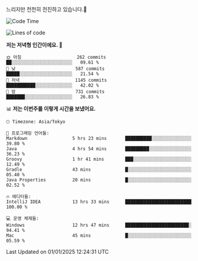 느리지만 천천히 전진하고 있습니다.🐢

<!--START_SECTION:waka-->
![Code Time](http://img.shields.io/badge/Code%20Time-1%2C497%20hrs%206%20mins-blue)

![Lines of code](https://img.shields.io/badge/%EC%A0%80%EB%8A%94%20%EC%97%AC%ED%83%9C%EA%B9%8C%EC%A7%80%20-918.3%20thousand%20%EC%A4%84%EC%9D%98%20%EC%BD%94%EB%93%9C%EB%A5%BC%20%EC%9E%91%EC%84%B1%ED%96%88%EC%96%B4%EC%9A%94.-blue)

**저는 저녁형 인간이에요. 🦉** 

```text
🌞 아침                     262 commits         ██░░░░░░░░░░░░░░░░░░░░░░░   09.61 % 
🌆 낮　                     587 commits         █████░░░░░░░░░░░░░░░░░░░░   21.54 % 
🌃 저녁                     1145 commits        ███████████░░░░░░░░░░░░░░   42.02 % 
🌙 밤　                     731 commits         ███████░░░░░░░░░░░░░░░░░░   26.83 % 
```


📊 **저는 이번주를 이렇게 시간을 보냈어요.** 

```text
🕑︎ Timezone: Asia/Tokyo

💬 프로그래밍 언어들: 
Markdown                 5 hrs 23 mins       ██████████░░░░░░░░░░░░░░░   39.80 % 
Java                     4 hrs 54 mins       █████████░░░░░░░░░░░░░░░░   36.23 % 
Groovy                   1 hr 41 mins        ███░░░░░░░░░░░░░░░░░░░░░░   12.49 % 
Gradle                   43 mins             █░░░░░░░░░░░░░░░░░░░░░░░░   05.40 % 
Java Properties          20 mins             █░░░░░░░░░░░░░░░░░░░░░░░░   02.52 % 

🔥 에디터들: 
IntelliJ IDEA            13 hrs 33 mins      █████████████████████████   100.00 % 

💻 운영 체제들: 
Windows                  12 hrs 47 mins      ████████████████████████░   94.41 % 
Mac                      45 mins             █░░░░░░░░░░░░░░░░░░░░░░░░   05.59 % 
```


 Last Updated on 01/01/2025 12:24:31 UTC
<!--END_SECTION:waka-->
